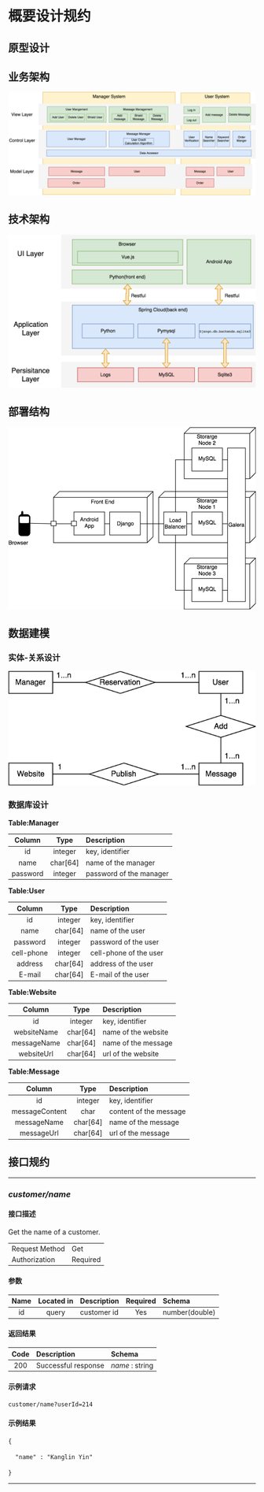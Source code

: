 # 概要设计规约

## 原型设计



## 业务架构

![business architecture](images/outline_design/business_architecture.png)


## 技术架构

![technology architecture](images/outline_design/tech_architecture.png)

## 部署结构

![deployment topology](images/outline_design/deployment.png)

## 数据建模

### 实体-关系设计

![ER sample](images/detailed_design/er.png)

### 数据库设计

**Table:Manager**

|  Column  |   Type   | Description             |
| :------: | :------: | :---------------------- |
|    id    | integer  | key, identifier         |
|   name   | char[64] | name of the manager     |
| password | integer  | password of the manager |

**Table:User**

|   Column   |   Type   | Description            |
| :--------: | :------: | :--------------------- |
|     id     | integer  | key, identifier        |
|    name    | char[64] | name of the user       |
|  password  | integer  | password of the user   |
| cell-phone | integer  | cell-phone of the user |
|  address   | char[64] | address of the user    |
|   E-mail   | char[64] | E-mail of the user     |

**Table:Website**

|   Column    |   Type   | Description         |
| :---------: | :------: | :------------------ |
|     id      | integer  | key, identifier     |
| websiteName | char[64] | name of the website |
| messageName | char[64] | name of the message |
| websiteUrl  | char[64] | url of the website  |

**Table:Message**

|     Column     |   Type   | Description            |
| :------------: | :------: | :--------------------- |
|       id       | integer  | key, identifier        |
| messageContent |   char   | content of the message |
|  messageName   | char[64] | name of the message    |
|   messageUrl   | char[64] | url of the message     |

## 接口规约

---
### *customer/name*   

#### 接口描述

Get the name of a customer.

|                |          |
| -------------- | -------- |
| Request Method | Get      |
| Authorization  | Required |


#### 参数

| Name | Located in | Description | Required | Schema         |
| :--: | :--------: | :---------- | :------: | :------------- |
|  id  |   query    | customer id |   Yes    | number(double) |

#### 返回结果

| Code | Description         | Schema          |
| :--: | :------------------ | :-------------- |
| 200  | Successful response | *name* : string |

#### 示例请求

```
customer/name?userId=214
```

#### 示例结果

```
{

  "name" : "Kanglin Yin"

}

```
---